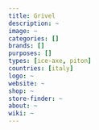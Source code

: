 ```yaml
---
title: Grivel
description: ~
image: ~
categories: []
brands: []
purposes: []
types: [ice-axe, piton]
countries: [italy]
logo: ~
website: ~
shop: ~
store-finder: ~
about: ~
wiki: ~
---
```

